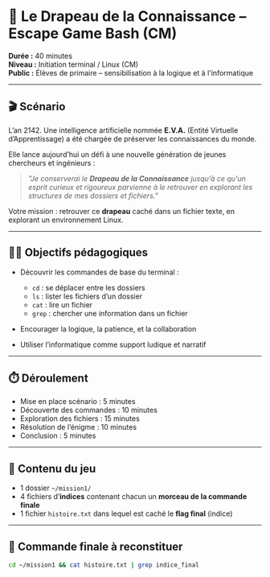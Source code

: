 # 🧪 Le Drapeau de la Connaissance – Escape Game Bash (CM)

**Durée :** 40 minutes  
**Niveau :** Initiation terminal / Linux (CM)  
**Public :** Élèves de primaire – sensibilisation à la logique et à l'informatique

---

## 🎬 Scénario

L’an 2142. Une intelligence artificielle nommée **E.V.A.** (Entité Virtuelle d’Apprentissage) a été chargée de préserver les connaissances du monde.

Elle lance aujourd’hui un défi à une nouvelle génération de jeunes chercheurs et ingénieurs :

> _"Je conserverai le **Drapeau de la Connaissance** jusqu’à ce qu’un esprit curieux et rigoureux parvienne à le retrouver en explorant les structures de mes dossiers et fichiers."_

Votre mission : retrouver ce **drapeau** caché dans un fichier texte, en explorant un environnement Linux.

---

## 🧑‍🔬 Objectifs pédagogiques

- Découvrir les commandes de base du terminal :
  - `cd` : se déplacer entre les dossiers
  - `ls` : lister les fichiers d’un dossier
  - `cat` : lire un fichier
  - `grep` : chercher une information dans un fichier

- Encourager la logique, la patience, et la collaboration
- Utiliser l’informatique comme support ludique et narratif

---

## ⏱️ Déroulement

- Mise en place scénario : 5 minutes
- Découverte des commandes : 10 minutes
- Exploration des fichiers : 15 minutes
- Résolution de l’énigme : 10 minutes
- Conclusion : 5 minutes

---

## 🧩 Contenu du jeu

- 1 dossier `~/mission1/`
- 4 fichiers d’**indices** contenant chacun un **morceau de la commande finale**
- 1 fichier `histoire.txt` dans lequel est caché le **flag final** (indice)

---

## 🏁 Commande finale à reconstituer

```bash
cd ~/mission1 && cat histoire.txt | grep indice_final
